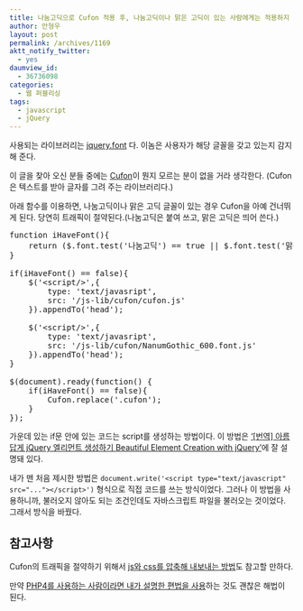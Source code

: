```yaml
---
title: 나눔고딕으로 Cufon 적용 후, 나눔고딕이나 맑은 고딕이 있는 사람에게는 적용하지 않기
author: 안형우
layout: post
permalink: /archives/1169
aktt_notify_twitter:
  - yes
daumview_id:
  - 36736098
categories:
  - 웹 퍼블리싱
tags:
  - javascript
  - jQuery
---
```

사용되는 라이브러리는 [jquery.font][1] 다. 이놈은 사용자가 해당 글꼴을 갖고 있는지 감지해 준다.

이 글을 찾아 오신 분들 중에는 [Cufon][2]이 뭔지 모르는 분이 없을 거라 생각한다. (Cufon은 텍스트를 받아 글자를 그려 주는 라이브러리다.)

아래 함수를 이용하면, 나눔고딕이나 맑은 고딕 글꼴이 있는 경우 Cufon을 아예 건너뛰게 된다. 당연히 트래픽이 절약된다.(나눔고딕은 붙여 쓰고, 맑은 고딕은 띄어 쓴다.)

<pre class="brush:js">function iHaveFont(){
	return ($.font.test(&#039;나눔고딕&#039;) == true || $.font.test(&#039;맑은 고딕&#039;) == true);
}

if(iHaveFont() == false){
	$(&#039;&lt;script/&gt;&#039;,{
		type: &#039;text/javasript&#039;,
		src: &#039;/js-lib/cufon/cufon.js&#039;
	}).appendTo(&#039;head&#039;);

	$(&#039;&lt;script/&gt;&#039;,{
		type: &#039;text/javasript&#039;,
		src: &#039;/js-lib/cufon/NanumGothic_600.font.js&#039;
	}).appendTo(&#039;head&#039;);
}

$(document).ready(function() {
	if(iHaveFont() == false){
		Cufon.replace(&#039;.cufon&#039;);
	}
});</pre>

가운데 있는 if문 안에 있는 코드는 script를 생성하는 방법이다. 이 방법은 [&#8216;[번역] 아름답게 jQuery 엘리먼트 생성하기 Beautiful Element Creation with jQuery&#8217;][3]에 잘 설명돼 있다.

내가 맨 처음 제시한 방법은 `document.write('<script type="text/javascript" src="..."></script>')` 형식으로 직접 코드를 쓰는 방식이었다. 그러나 이 방법을 사용하니까, 불러오지 않아도 되는 조건인데도 자바스크립트 파일을 불러오는 것이었다. 그래서 방식을 바꿨다.

## 참고사항

Cufon의 트래픽을 절약하기 위해서 [js와 css를 압축해 내보내는 방법][4]도 참고할 만하다.

만약 [PHP4를 사용하는 사람이라면 내가 설명한 편법을 사용][5]하는 것도 괜찮은 해법이 된다.

 [1]: https://mytory.net/archives/118 "폰트가 설치돼 있는지 확인해 주는 javascript"
 [2]: https://github.com/sorccu/cufon/wiki/
 [3]: https://mytory.net/archives/829 "[번역] 아름답게 jQuery 엘리먼트 생성하기 Beautiful Element Creation with jQuery"
 [4]: https://mytory.net/archives/1048 "[minify] js, css 압축 – 웹사이트 속도 증가, 트래픽 절약"
 [5]: https://mytory.net/archives/1161 "거대한 용량의 Cufon 글꼴 js 파일로 걱정인데 php 버전이 낮아 minify를 사용하지 못하는 사람을 위한 편법"